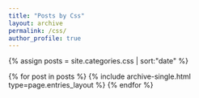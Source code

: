 ```yaml
---
title: "Posts by Css"
layout: archive
permalink: /css/
author_profile: true
---
```


{% assign posts = site.categories.css | sort:"date" %}

{% for post in posts %}
{% include archive-single.html type=page.entries_layout %}
{% endfor %}
